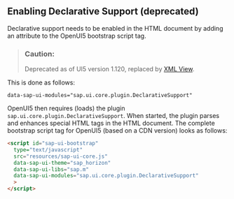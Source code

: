 <!-- loio91f17d636f4d1014b6dd926db0e91070 -->

## Enabling Declarative Support \(deprecated\)

Declarative support needs to be enabled in the HTML document by adding an attribute to the OpenUI5 bootstrap script tag.

> ### Caution:  
> Deprecated as of UI5 version 1.120, replaced by [XML View](xml-view-91f2928.md).

This is done as follows:

```
data-sap-ui-modules="sap.ui.core.plugin.DeclarativeSupport"
```

OpenUI5 then requires \(loads\) the plugin `sap.ui.core.plugin.DeclarativeSupport`. When started, the plugin parses and enhances special HTML tags in the HTML document. The complete bootstrap script tag for OpenUI5 \(based on a CDN version\) looks as follows:

```html
<script id="sap-ui-bootstrap"
  type="text/javascript"
  src="resources/sap-ui-core.js"
  data-sap-ui-theme="sap_horizon"
  data-sap-ui-libs="sap.m"
  data-sap-ui-modules="sap.ui.core.plugin.DeclarativeSupport"
  >
</script>
```

